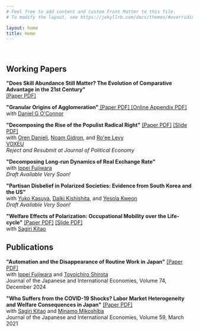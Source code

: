 ```yaml
---
# Feel free to add content and custom Front Matter to this file.
# To modify the layout, see https://jekyllrb.com/docs/themes/#overriding-theme-defaults

layout: home
title: Home
---
```

<br>

## Working Papers

**"Does Skill Abundance Still Matter? The Evolution of Comparative Advantage in the 21st Century"**<a href="/files/research/KIKUCHI-skill-trade.pdf" target="_blank"> <br>
 [Paper PDF]</a><br>

**"Granular Origins of Agglomeration"**<a href="/files/research/KIKUCHI-OCONNOR-granular-spatial.pdf" target="_blank"> [Paper PDF]</a><a href="/files/research/KIKUCHI-OCONNOR-granular-spatial-OnlineApp.pdf" target="_blank"> [Online Appendix PDF]</a><br>
with  <a href="https://www.danielgoconnor.com" target="_blank">Daniel G O'Connor</a><br>

**"Decomposing the Rise of the Populist Radical Right"** <a href="/files/research/DGKL-Populism.pdf" target="_blank">[Paper PDF]</a>
<a href="/files/research/slide-DGKL-Populism.pdf" target="_blank">[Slide PDF]</a><br>
with <a href="https://www.orendanieli.com/home" target="_blank">Oren Danieli</a>, 
<a href="https://noamgidron.com/" target="_blank">Noam Gidron</a>, 
and <a href="https://www.roeelevy.com/" target="_blank">Ro'ee Levy</a><br>
 <a href="https://cepr.org/voxeu/columns/decomposing-rise-populist-radical-right-how-changes-priorities-explain-electoral" target="_blank">VOXEU</a><br>
*Reject and Resubmit at Journal of Political Economy* <br>

**"Decomposing Long-run Dynamics of Real Exchange Rate"** <br>
with  <a href="https://sites.google.com/site/ippeifujiwara/" target="_blank">Ippei Fujiwara</a> <br>
*Draft Available Very Soon!* <br>

**"Partisan Disbelief in Polarized Societies: Evidence from South Korea and the US"** <br>
with  <a href="https://yukokasuya.com/" target="_blank">Yuko Kasuya</a>, <a href="https://sites.google.com/site/kishishitaecon/" target="_blank">Daiki Kishishita</a>, and <a href="https://yesolakweon.github.io/" target="_blank">Yesola Kweon</a> <br>
*Draft Available Very Soon!* <br>


**"Welfare Effects of Polarization: Occupational Mobility over the Life-cycle"** <a href="/files/research/KK-ROBOT.pdf" target="_blank">[Paper PDF]</a> <a href="/files/research/slide-KK-ROBOT.pdf" target="_blank">[Slide PDF]</a><br>
with <a href="https://sites.google.com/site/sagirikitao/home" target="_blank">Sagiri Kitao</a><br>

## Publications 

**"Automation and the Disappearance of Routine Work in Japan"**
<a href="/files/research/FKS-robot-japan.pdf" target="_blank">[Paper PDF]</a><br>
with <a href="https://sites.google.com/site/ippeifujiwara/" target="_blank">Ippei Fujiwara</a> and <a href="https://researchmap.jp/81332791111?lang=en" target="_blank">Toyoichiro Shirota</a><br>
Journal of the Japanese and International Economies, Volume 74, December 2024 <br>


**"Who Suffers from the COVID-19 Shocks? Labor Market Heterogeneity and Welfare Consequences in Japan"**
 <a href="/files/research/KKM-COVID19.pdf" target="_blank">[Paper PDF]</a><br>
with  <a href="https://sites.google.com/site/sagirikitao/home" target="_blank">Sagiri Kitao</a> and
 <a href="https://sites.google.com/view/minamomikoshiba/home" target="_blank">Minamo Mikoshiba</a><br>
Journal of the Japanese and International Economies, Volume 59, March 2021 <br>